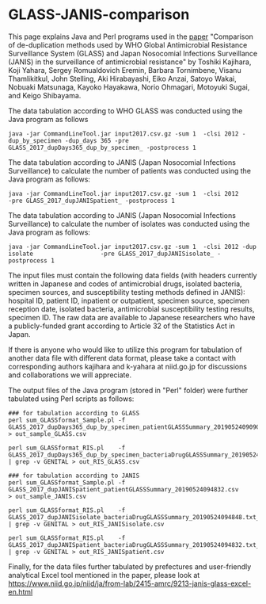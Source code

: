 # GLASS-JANIS-comparison
This page explains Java and Perl programs used in the [paper](https://journals.plos.org/plosone/article?id=10.1371/journal.pone.0228234) "Comparison of de-duplication methods used by WHO Global Antimicrobial Resistance Surveillance System (GLASS) and Japan Nosocomial Infections Surveillance (JANIS) in the surveillance of antimicrobial resistance" by Toshiki Kajihara, Koji Yahara, Sergey Romualdovich Eremin, Barbara  Tornimbene, Visanu Thamlikitkul, John Stelling, Aki Hirabayashi, Eiko Anzai, Satoyo Wakai, Nobuaki Matsunaga, Kayoko Hayakawa, Norio Ohmagari, Motoyuki Sugai, and Keigo Shibayama. 



The data tabulation according to WHO GLASS was conducted using the Java program as follows

```
java -jar CommandLineTool.jar input2017.csv.gz -sum 1  -clsi 2012 -dup_by_specimen -dup_days 365 -pre GLASS_2017_dupDays365_dup_by_specimen_ -postprocess 1 
```



The data tabulation according to JANIS (Japan Nosocomial Infections Surveillance) to calculate the number of patients was conducted using the Java program as follows:

```
java -jar CommandLineTool.jar input2017.csv.gz -sum 1  -clsi 2012                                -pre GLASS_2017_dupJANISpatient_ -postprocess 1 
```



The data tabulation according to JANIS (Japan Nosocomial Infections Surveillance) to calculate the number of isolates was conducted using the Java program as follows:

```
java -jar CommandLineTool.jar input2017.csv.gz -sum 1  -clsi 2012 -dup isolate                   -pre GLASS_2017_dupJANISisolate_ -postprocess 1 
```



The input files must contain the following data fields (with headers currently written in Japanese and codes of antimicrobial drugs, isolated bacteria, specimen sources, and susceptibility testing methods defined in JANIS): hospital ID, patient ID, inpatient or outpatient, specimen source, specimen reception date, isolated bacteria, antimicrobial susceptibility testing results, specimen ID.  The raw data are available to Japanese researchers who have a publicly-funded grant according to Article 32 of the Statistics Act in Japan.



If there is anyone who would like to utilize this program for tabulation of another data file with different data format, please take a contact with corresponding authors kajihara and k-yahara at niid.go.jp for discussions and collaborations we will appreciate.



The output files of the Java program (stored in "Perl" folder) were further tabulated using Perl scripts as follows:

```
### for tabulation according to GLASS
perl sum_GLASSformat_Sample.pl -f GLASS_2017_dupDays365_dup_by_specimen_patientGLASSSummary_20190524090903.csv > out_sample_GLASS.csv

perl sum_GLASSformat_RIS.pl    -f GLASS_2017_dupDays365_dup_by_specimen_bacteriaDrugGLASSSummary_20190524090903.txt_REFINE.csv | grep -v GENITAL > out_RIS_GLASS.csv

### for tabulation according to JANIS
perl sum_GLASSformat_Sample.pl -f GLASS_2017_dupJANISpatient_patientGLASSSummary_20190524094832.csv            > out_sample_JANIS.csv

perl sum_GLASSformat_RIS.pl    -f GLASS_2017_dupJANISisolate_bacteriaDrugGLASSSummary_20190524094848.txt_REFINE.csv | grep -v GENITAL > out_RIS_JANISisolate.csv

perl sum_GLASSformat_RIS.pl    -f GLASS_2017_dupJANISpatient_bacteriaDrugGLASSSummary_20190524094832.txt_REFINE.csv | grep -v GENITAL > out_RIS_JANISpatient.csv
```


Finally, for the data files further tabulated by prefectures and user-friendly analytical Excel tool mentioned in the paper, please look at https://www.niid.go.jp/niid/ja/from-lab/2415-amrc/9213-janis-glass-excel-en.html
